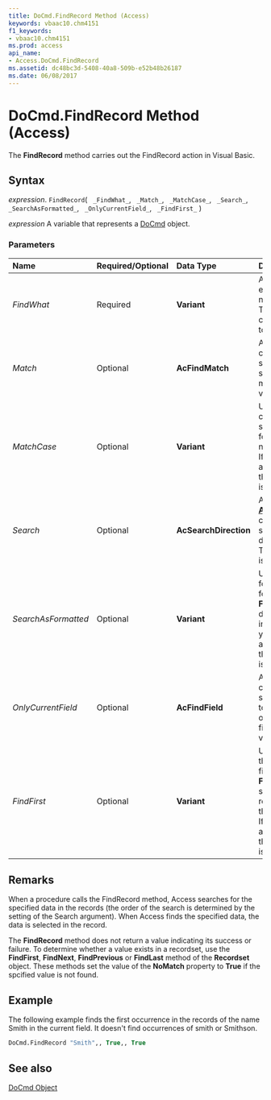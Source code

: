 ```yaml
---
title: DoCmd.FindRecord Method (Access)
keywords: vbaac10.chm4151
f1_keywords:
- vbaac10.chm4151
ms.prod: access
api_name:
- Access.DoCmd.FindRecord
ms.assetid: dc48bc3d-5408-40a8-509b-e52b48b26187
ms.date: 06/08/2017
---
```



# DoCmd.FindRecord Method (Access)

The **FindRecord** method carries out the FindRecord action in Visual Basic.


## Syntax

 _expression_. `FindRecord`( ` _FindWhat_`, ` _Match_`, ` _MatchCase_`, ` _Search_`, ` _SearchAsFormatted_`, ` _OnlyCurrentField_`, ` _FindFirst_` )

 _expression_ A variable that represents a [DoCmd](./Access.DoCmd.md) object.


### Parameters



|**Name**|**Required/Optional**|**Data Type**|**Description**|
|:-----|:-----|:-----|:-----|
| _FindWhat_|Required|**Variant**|An expression that evaluates to text, a number, or a date. The expression contains the data to search for.|
| _Match_|Optional|**AcFindMatch**|An **[AcFindMatch](Access.AcFindMatch.md)** constant that specifies where to search for the match. The default value is **acEntire**.|
| _MatchCase_|Optional|**Variant**|Use **True** for a case-sensitive search and **False** for a search that's not case-sensitive. If you leave this argument blank, the default (**False** ) is assumed.|
| _Search_|Optional|**AcSearchDirection**|An **[AcSearchDirection](Access.AcSearchDirection.md)** constant that specifies the direction to search. The default value is **acSearchAll**.|
| _SearchAsFormatted_|Optional|**Variant**|Use **True** to search for data as it's formatted and **False** to search for data as it's stored in the database. If you leave this argument blank, the default (**False** ) is assumed.|
| _OnlyCurrentField_|Optional|**AcFindField**|An **[AcFindField](Access.AcFindField.md)** constant that specifies whether to search all fields, or only the current field. The default value is **acCurrent**.|
| _FindFirst_|Optional|**Variant**|Use **True** to start the search at the first record. Use **False** to start the search at the record following the current record. If you leave this argument blank, the default (**True** ) is assumed.|

## Remarks

When a procedure calls the FindRecord method, Access searches for the specified data in the records (the order of the search is determined by the setting of the Search argument). When Access finds the specified data, the data is selected in the record.

The **FindRecord** method does not return a value indicating its success or failure. To determine whether a value exists in a recordset, use the **FindFirst**, **FindNext**, **FindPrevious** or **FindLast** method of the **Recordset** object. These methods set the value of the **NoMatch** property to **True** if the spcified value is not found.


## Example

The following example finds the first occurrence in the records of the name Smith in the current field. It doesn't find occurrences of smith or Smithson.


```vb
DoCmd.FindRecord "Smith",, True,, True
```


## See also


[DoCmd Object](Access.DoCmd.md)

